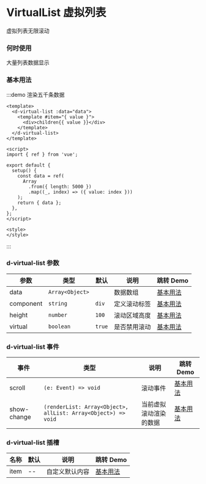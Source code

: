 # VirtualList 虚拟列表

虚拟列表无限滚动

### 何时使用

大量列表数据显示

### 基本用法

:::demo 渲染五千条数据

```vue
<template>
  <d-virtual-list :data="data">
    <template #item="{ value }">
      <div>children{{ value }}</div>
    </template>
  </d-virtual-list>
</template>

<script>
import { ref } from 'vue';

export default {
  setup() {
    const data = ref(
      Array
        .from({ length: 5000 })
        .map((_, index) => ({ value: index }))
    );
    return { data };
  },
};
</script>

<style>
</style>
```

:::

### d-virtual-list 参数

| 参数 | 类型 | 默认 | 说明 | 跳转 Demo |
| ---- | ---- | ---- | ---- | --------- |
|   data   | `Array<Object>` |      | 数据数组 | [基本用法](#基本用法) |
| component | `string` | `div` | 定义滚动标签 | [基本用法](#基本用法) |
| height | `number` | `100` | 滚动区域高度 | [基本用法](#基本用法) |
| virtual | `boolean` | `true` | 是否禁用滚动 | [基本用法](#基本用法) |

### d-virtual-list 事件

| 事件        | 类型                                                         | 说明                   | 跳转 Demo             |
| ----------- | ------------------------------------------------------------ | ---------------------- | --------------------- |
| scroll      | `(e: Event) => void`                                         | 滚动事件               | [基本用法](#基本用法) |
| show-change | `(renderList: Array<Object>, allList: Array<Object>) => void` | 当前虚拟滚动渲染的数据 | [基本用法](#基本用法) |

### d-virtual-list 插槽

| 名称           | 默认 | 说明                                                         | 跳转 Demo                     |
| -------------- | ---- | ------------------------------------------------------------ | ----------------------------- |
| item           | --   | 自定义默认内容                                               | [基本用法](#基本用法) |
